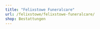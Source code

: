 ```yaml
---
title: "Felixstowe Funeralcare"
url: /felixstowe/felixstowe-funeralcare/
shop: Bestattungen
---
```

